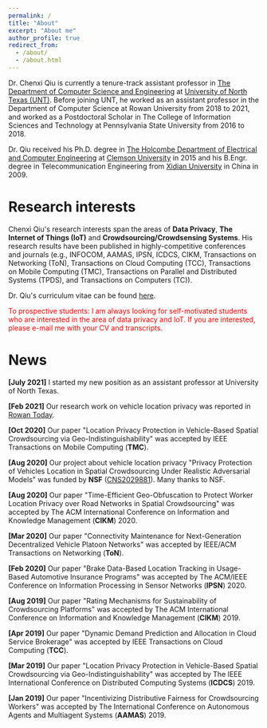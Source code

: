 ```yaml
---
permalink: /
title: "About"
excerpt: "About me"
author_profile: true
redirect_from: 
  - /about/
  - /about.html
---
```


Dr. Chenxi Qiu is currently a tenure-track assistant professor in [The Department of Computer Science and Engineering](https://computerscience.engineering.unt.edu/) at [University of North Texas (UNT)](https://www.unt.edu/). Before joining UNT, he worked as an assistant professor in the Department of Computer Science at Rowan University from 2018 to 2021, and worked as a Postdoctoral Scholar in The College of Information Sciences and Technology at Pennsylvania State University from 2016 to 2018.


Dr. Qiu received his Ph.D. degree in [The Holcombe Department of Electrical and Computer Engineering](http://www.clemson.edu/ces/departments/ece/) at [Clemson University](http://www.clemson.edu/) in 2015 and his B.Engr. degree in Telecommunication Engineering from [Xidian University](http://www.xidian.edu.cn/) in China in 2009.

Research interests
======
Chenxi Qiu's research interests span the areas of **Data Privacy**, **The Internet of Things (IoT)** and **Crowdsourcing/Crowdsensing Systems**. His research results have been published in highly-competitive conferences and journals (e.g., INFOCOM, AAMAS, IPSN, ICDCS, CIKM, Transactions on Networking (ToN), Transactions on Cloud Computing (TCC), Transactions on Mobile Computing (TMC), Transactions on Parallel and Distributed Systems (TPDS), and Transactions on Computers (TC)).

Dr. Qiu's curriculum vitae can be found [here](http://chenxiq1986.github.io/files/CV.pdf).

<font color="red">To prospective students: I am always looking for self-motivated students who are interested in the area of data privacy and IoT. If you are interested, please e-mail me with your CV and transcripts.</font>
<br />

News
======
**[July 2021]** I started my new position as an assistant professor at University of North Texas.

**[Feb 2021]** Our research work on vehicle location privacy was reported in [Rowan Today](https://today.rowan.edu/news/2021/02/protecting-app-based-worker-privacy.html).

**[Oct 2020]** Our paper "Location Privacy Protection in Vehicle-Based Spatial Crowdsourcing via Geo-Indistinguishability" was accepted by IEEE Transactions on Mobile Computing (**TMC**).

**[Aug 2020]** Our project about vehicle location privacy "Privacy Protection of Vehicles Location in Spatial Crowdsourcing Under Realistic Adversarial Models" was funded by **NSF** ([CNS2029881](https://www.nsf.gov/awardsearch/showAward?AWD_ID=2029881&HistoricalAwards=false)). Many thanks to NSF.

**[Aug 2020]** Our paper "Time-Efficient Geo-Obfuscation to Protect Worker Location Privacy over Road Networks in Spatial Crowdsourcing" was accepted by The ACM International Conference on Information and Knowledge Management (**CIKM**) 2020.

**[Mar 2020]** Our paper "Connectivity Maintenance for Next-Generation Decentralized Vehicle Platoon Networks" was accepted by IEEE/ACM Transactions on Networking (**ToN**).

**[Feb 2020]** Our paper "Brake Data-Based Location Tracking in Usage-Based Automotive Insurance Programs" was accepted by The ACM/IEEE Conference on Information Processing in Sensor Networks (**IPSN**) 2020.

**[Aug 2019]** Our paper "Rating Mechanisms for Sustainability of Crowdsourcing Platforms" was accepted by The ACM International Conference on Information and Knowledge Management (**CIKM**) 2019.

**[Apr 2019]** Our paper "Dynamic Demand Prediction and Allocation in Cloud Service Brokerage" was accepted by IEEE Transactions on Cloud Computing (**TCC**).

**[Mar 2019]** Our paper "Location Privacy Protection in Vehicle-Based Spatial Crowdsourcing via Geo-Indistinguishability" was accepted by The IEEE International Conference on Distributed Computing Systems (**ICDCS**) 2019.

**[Jan 2019]** Our paper "Incentivizing Distributive Fairness for Crowdsourcing Workers" was accepted by The International Conference on Autonomous Agents and Multiagent Systems (**AAMAS**) 2019.
